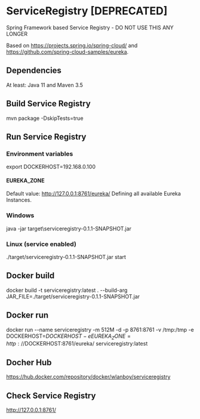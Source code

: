 # ServiceRegistry [DEPRECATED]
Spring Framework based Service Registry - DO NOT USE THIS ANY LONGER

Based on https://projects.spring.io/spring-cloud/ and https://github.com/spring-cloud-samples/eureka.

## Dependencies
At least: Java 11 and Maven 3.5

## Build Service Registry
mvn package -DskipTests=true

## Run Service Registry
### Environment variables
export DOCKERHOST=192.168.0.100

#### EUREKA_ZONE 
Default value: http://127.0.0.1:8761/eureka/
Defining all available Eureka Instances.

### Windows
java -jar target\serviceregistry-0.1.1-SNAPSHOT.jar

### Linux (service enabled)
./target/serviceregistry-0.1.1-SNAPSHOT.jar start

## Docker build
docker build -t serviceregistry:latest . --build-arg JAR_FILE=./target/serviceregistry-0.1.1-SNAPSHOT.jar

## Docker run
docker run --name serviceregistry -m 512M -d -p 8761:8761 -v /tmp:/tmp -e DOCKERHOST=$DOCKERHOST -e EUREKA_ZONE=http://$DOCKERHOST:8761/eureka/ serviceregistry:latest

## Docher Hub
https://hub.docker.com/repository/docker/wlanboy/serviceregistry

## Check Service Registry
http://127.0.0.1:8761/
